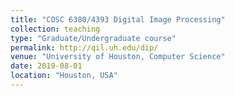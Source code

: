 ```yaml
---
title: "COSC 6380/4393 Digital Image Processing"
collection: teaching
type: "Graduate/Undergraduate course"
permalink: http://qil.uh.edu/dip/
venue: "University of Houston, Computer Science"
date: 2019-08-01
location: "Houston, USA"
---
```


